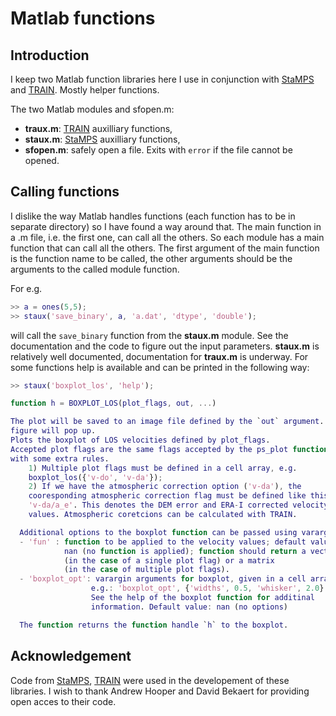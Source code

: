 # Matlab functions

## Introduction

I keep two Matlab function libraries here I use in conjunction with 
[StaMPS](https://homepages.see.leeds.ac.uk/~earahoo/stamps/) and 
[TRAIN](https://github.com/dbekaert/TRAIN). Mostly helper functions.

The two Matlab modules and sfopen.m: 
- **traux.m**: [TRAIN](https://github.com/dbekaert/TRAIN) auxilliary functions,
- **staux.m**: [StaMPS](https://homepages.see.leeds.ac.uk/~earahoo/stamps/)
  auxilliary functions,
- **sfopen.m**: safely open a file. Exits with `error` if the file cannot be
  opened.

## Calling functions

I dislike the way Matlab handles functions (each function has to be in separate
directory) so I have found a way around that. The main function in a .m file,
i.e. the first one, can call all the others. So each module has a main function
that can call all the others. The first argument of the main function is the
function name to be called, the other arguments should be the arguments to
the called module function.

For e.g.
```Matlab
>> a = ones(5,5);
>> staux('save_binary', a, 'a.dat', 'dtype', 'double');
```
will call the `save_binary` function from the **staux.m** module. See the documentation
and the code to figure out the input parameters. **staux.m** is relatively
well documented, documentation for **traux.m** is underway. For some
functions help is available and can be printed in the following way:
```Matlab
>> staux('boxplot_los', 'help');

function h = BOXPLOT_LOS(plot_flags, out, ...)

The plot will be saved to an image file defined by the `out` argument. No 
figure will pop up.
Plots the boxplot of LOS velocities defined by plot_flags.
Accepted plot flags are the same flags accepted by the ps_plot function,
with some extra rules.
    1) Multiple plot flags must be defined in a cell array, e.g.
    boxplot_los({'v-do', 'v-da'});
    2) If we have the atmospheric correction option ('v-da'), the
    cooresponding atmospheric correction flag must be defined like this:
    'v-da/a_e'. This denotes the DEM error and ERA-I corrected velocity
    values. Atmospheric coretcions can be calculated with TRAIN.

  Additional options to the boxplot function can be passed using varargin.
  - 'fun' : function to be applied to the velocity values; default value:
            nan (no function is applied); function should return a vector
            (in the case of a single plot flag) or a matrix
            (in the case of multiple plot flags).
  - 'boxplot_opt': varargin arguments for boxplot, given in a cell array;
                  e.g.: 'boxplot_opt', {'widths', 0.5, 'whisker', 2.0}
                  See the help of the boxplot function for additinal 
                  information. Default value: nan (no options)

  The function returns the function handle `h` to the boxplot.
```


## Acknowledgement

Code from [StaMPS](https://homepages.see.leeds.ac.uk/~earahoo/stamps/), [TRAIN](https://github.com/dbekaert/TRAIN) were used in the developement of
these libraries. I wish to thank Andrew Hooper and David Bekaert for
providing open acces to their code.
